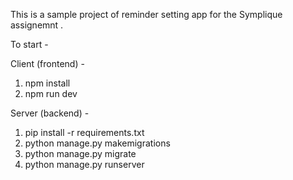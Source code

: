 This is a sample project of reminder setting app for the Symplique assignemnt .

To start - 

Client (frontend) - 
1. npm install
2. npm run dev

Server (backend) - 
1. pip install -r requirements.txt
2. python manage.py makemigrations
3. python manage.py migrate
4. python manage.py runserver